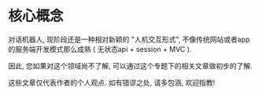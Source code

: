 # 核心概念

对话机器人, 现阶段还是一种相对新颖的 "人机交互形式", 不像传统网站或者app的服务端开发模式那么成熟 ( 无状态api + session + MVC ). 

因此, 您如果对这个领域尚不了解, 可以通过这个专题下的相关文章做初步的了解.

这些文章仅代表作者的个人观点. 如有错谬之处, 请多包涵, 欢迎指教!
